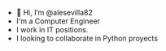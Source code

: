 - 👋 Hi, I’m @alesevilla82
- I'm a Computer Engineer
- I work in IT positions.
- I looking to collaborate in Python proyects

<!---
alesevilla82/alesevilla82 is a ✨ special ✨ repository because its `README.md` (this file) appears on your GitHub profile.
You can click the Preview link to take a look at your changes.
--->
